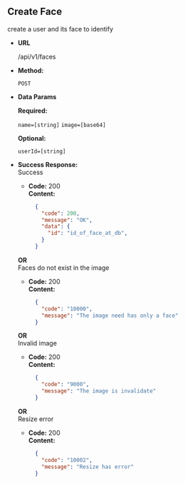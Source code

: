 **Create Face**
----
  create a user and its face to identify 

* **URL**

  /api/v1/faces

* **Method:**

  `POST`

* **Data Params**


   **Required:**
 
   `name=[string]`
   `image=[base64]`

   **Optional:**
 
   `userId=[string]`

* **Success Response:** <br />
  Success <br />
  * **Code:** 200 <br />
    **Content:** 
    ```json
      {
        "code": 200,
        "message": "OK",
        "data": {
          "id": "id_of_face_at_db",
        }
      }
    ```
 
  **OR** <br />
  Faces do not exist in the image <br />
  * **Code:** 200 <br />
    **Content:** 
    ```json
      {
        "code": "10000",
        "message": "The image need has only a face"
      }
      ```
  **OR** <br />
  Invalid image <br />
  * **Code:** 200 <br />
    **Content:** 
    ```json
      {
        "code": "9000",
        "message": "The image is invalidate"
      }
    ```
  **OR** <br />
  Resize error <br />
  * **Code:** 200 <br />
    **Content:** 
    ```json
      {
        "code": "10002",
        "message": "Resize has error"
      }
    ```

